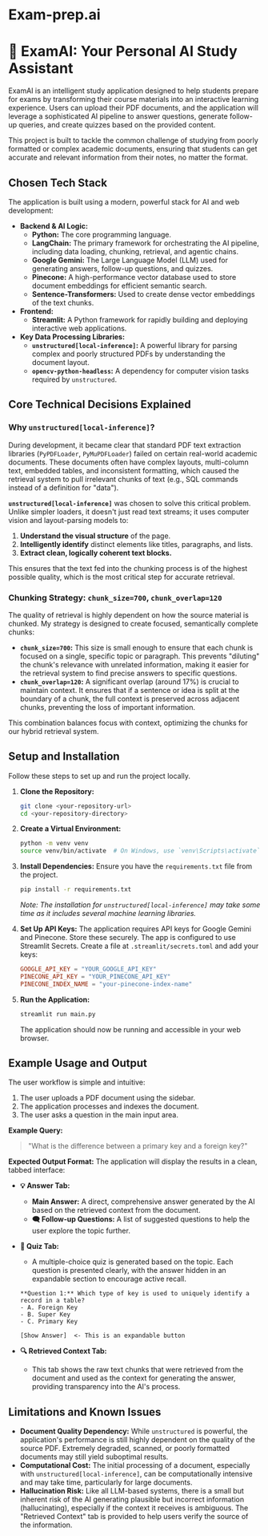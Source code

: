 # Exam-prep.ai
# 🤖 ExamAI: Your Personal AI Study Assistant

ExamAI is an intelligent study application designed to help students prepare for exams by transforming their course materials into an interactive learning experience. Users can upload their PDF documents, and the application will leverage a sophisticated AI pipeline to answer questions, generate follow-up queries, and create quizzes based on the provided content.

This project is built to tackle the common challenge of studying from poorly formatted or complex academic documents, ensuring that students can get accurate and relevant information from their notes, no matter the format.

## Chosen Tech Stack

The application is built using a modern, powerful stack for AI and web development:

*   **Backend & AI Logic:**
    *   **Python:** The core programming language.
    *   **LangChain:** The primary framework for orchestrating the AI pipeline, including data loading, chunking, retrieval, and agentic chains.
    *   **Google Gemini:** The Large Language Model (LLM) used for generating answers, follow-up questions, and quizzes.
    *   **Pinecone:** A high-performance vector database used to store document embeddings for efficient semantic search.
    *   **Sentence-Transformers:** Used to create dense vector embeddings of the text chunks.
*   **Frontend:**
    *   **Streamlit:** A Python framework for rapidly building and deploying interactive web applications.
*   **Key Data Processing Libraries:**
    *   **`unstructured[local-inference]`:** A powerful library for parsing complex and poorly structured PDFs by understanding the document layout.
    *   **`opencv-python-headless`:** A dependency for computer vision tasks required by `unstructured`.

## Core Technical Decisions Explained

### Why `unstructured[local-inference]`?

During development, it became clear that standard PDF text extraction libraries (`PyPDFLoader`, `PyMuPDFLoader`) failed on certain real-world academic documents. These documents often have complex layouts, multi-column text, embedded tables, and inconsistent formatting, which caused the retrieval system to pull irrelevant chunks of text (e.g., SQL commands instead of a definition for "data").

**`unstructured[local-inference]`** was chosen to solve this critical problem. Unlike simpler loaders, it doesn't just read text streams; it uses computer vision and layout-parsing models to:
1.  **Understand the visual structure** of the page.
2.  **Intelligently identify** distinct elements like titles, paragraphs, and lists.
3.  **Extract clean, logically coherent text blocks.**

This ensures that the text fed into the chunking process is of the highest possible quality, which is the most critical step for accurate retrieval.

### Chunking Strategy: `chunk_size=700`, `chunk_overlap=120`

The quality of retrieval is highly dependent on how the source material is chunked. My strategy is designed to create focused, semantically complete chunks:

*   **`chunk_size=700`:** This size is small enough to ensure that each chunk is focused on a single, specific topic or paragraph. This prevents "diluting" the chunk's relevance with unrelated information, making it easier for the retrieval system to find precise answers to specific questions.
*   **`chunk_overlap=120`:** A significant overlap (around 17%) is crucial to maintain context. It ensures that if a sentence or idea is split at the boundary of a chunk, the full context is preserved across adjacent chunks, preventing the loss of important information.

This combination balances focus with context, optimizing the chunks for our hybrid retrieval system.

## Setup and Installation

Follow these steps to set up and run the project locally.

1.  **Clone the Repository:**
    ```bash
    git clone <your-repository-url>
    cd <your-repository-directory>
    ```

2.  **Create a Virtual Environment:**
    ```bash
    python -m venv venv
    source venv/bin/activate  # On Windows, use `venv\Scripts\activate`
    ```

3.  **Install Dependencies:**
    Ensure you have the `requirements.txt` file from the project.
    ```bash
    pip install -r requirements.txt
    ```
    *Note: The installation for `unstructured[local-inference]` may take some time as it includes several machine learning libraries.*

4.  **Set Up API Keys:**
    The application requires API keys for Google Gemini and Pinecone. Store these securely. The app is configured to use Streamlit Secrets. Create a file at `.streamlit/secrets.toml` and add your keys:
    ```toml
    GOOGLE_API_KEY = "YOUR_GOOGLE_API_KEY"
    PINECONE_API_KEY = "YOUR_PINECONE_API_KEY"
    PINECONE_INDEX_NAME = "your-pinecone-index-name"
    ```

5.  **Run the Application:**
    ```bash
    streamlit run main.py
    ```
    The application should now be running and accessible in your web browser.

## Example Usage and Output

The user workflow is simple and intuitive:

1.  The user uploads a PDF document using the sidebar.
2.  The application processes and indexes the document.
3.  The user asks a question in the main input area.

**Example Query:**
> "What is the difference between a primary key and a foreign key?"

**Expected Output Format:**
The application will display the results in a clean, tabbed interface:

*   **💡 Answer Tab:**
    *   **Main Answer:** A direct, comprehensive answer generated by the AI based on the retrieved context from the document.
    *   **🗨️ Follow-up Questions:** A list of suggested questions to help the user explore the topic further.

*   **📝 Quiz Tab:**
    *   A multiple-choice quiz is generated based on the topic. Each question is presented clearly, with the answer hidden in an expandable section to encourage active recall.
    ```
    **Question 1:** Which type of key is used to uniquely identify a record in a table?
    - A. Foreign Key
    - B. Super Key
    - C. Primary Key
    
    [Show Answer]  <- This is an expandable button
    ```

*   **🔍 Retrieved Context Tab:**
    *   This tab shows the raw text chunks that were retrieved from the document and used as the context for generating the answer, providing transparency into the AI's process.

## Limitations and Known Issues

*   **Document Quality Dependency:** While `unstructured` is powerful, the application's performance is still highly dependent on the quality of the source PDF. Extremely degraded, scanned, or poorly formatted documents may still yield suboptimal results.
*   **Computational Cost:** The initial processing of a document, especially with `unstructured[local-inference]`, can be computationally intensive and may take time, particularly for large documents.
*   **Hallucination Risk:** Like all LLM-based systems, there is a small but inherent risk of the AI generating plausible but incorrect information (hallucinating), especially if the context it receives is ambiguous. The "Retrieved Context" tab is provided to help users verify the source of the information.

